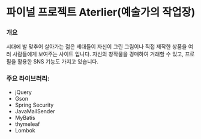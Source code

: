 # 파이널 프로젝트 Aterlier(예술가의 작업장)

### 개요
시대에 발 맞추어 살아가는 젊은 세대들이 자신이 그린 그림이나 직접 제작한 상품을 여러 사람들에게 보여주는 사이트 입니다. 자신의 창작물을 경매하여 거래할 수 있고, 프로필을 활용한 SNS 기능도 가지고 있습니다.


### 주요 라이브러리:
* jQuery
* Gson
* Spring Security
* JavaMailSender
* MyBatis
* thymeleaf
* Lombok


